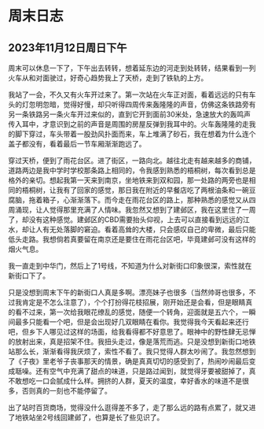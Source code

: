# 周末日志

## 2023年11月12日周日下午

周末可以休息一下了，下午出去转转，想着延东边的河走到处转转，结果看到一列火车从和对面驶过，好奇心趋势我上了天桥，走到了铁轨的上方。

我站了一会，不久又有火车开过来了。第一次站在火车正对面，看着远远的只有车头的灯忽明忽暗，觉得好慢，却只听得四周传来轰隆隆的声音，仿佛这条铁路旁有另一条铁路另一条火车开过来似的，直到它开到面前30米处，急速放大的轰鸣声传入耳中，才意识到之前的声音是周围的房屋反弹到我耳中的。火车轰隆隆的走我的脚下穿过，车头带着一股劲风扑面而来，车上堆满了砂石，我在想着为什么连个盖子都没有，看着最后一节车厢渐渐跑远了。

穿过天桥，便到了雨花台区。进了街区，一路向北。越往北走有越来越多的商铺，道路两边是我中学时学校那条路上相同的，令我感到熟悉的梧桐树，每次看到总是格外的亲切。想起我第一天来到南京，坐地铁来到双和园，那一处路的两旁也是相同的梧桐树，让我有了回家的感觉，那日我在附近的早餐店吃了两根油条和一碗豆腐脑，拖着箱子，心渐渐落下。而今走在雨花台区的路上，那种熟悉的感觉又从四周涌现，让人觉得那里充满了人情味。我忽然又想到了建邺区，我在这里住了一周了，却没有这种感觉。建邺区的CBD需要抬头仰视，上去可以直接看到远远的江水，却让人有无处落脚的窘迫。看着高耸的大楼，只会感叹自己的卑微，最后只能低头走路。我想倘若真要留在南京还是要住在雨花台区吧，毕竟建邺可没有这样的烟火气息。

我一直走到中华门，然后上了1号线，不知道为什么对新街口印象很深，索性就在新街口下了。

只是没想到周末下午的新街口人真是多啊。漂亮妹子也很多（当然帅哥也很多，不过我肯定是不怎么注意了），个个打扮得花枝招展，刚开始还是会看，但是眼睛真的看不过来，第一次给我眼花缭乱的感觉，随便一个转角，迎面就是五六个，一瞬间最多只能看一个吧，但是会出现好几双眼睛在看你。我觉得我今天看起来还行吧，但乡下人哪见过这样的场面，给我看得都不好意思了。眼神中的野性肆无忌惮的放射出来，真是招架不住。我扭头走过，像是落荒而逃。只是没想到新街口地铁站那么长，渐渐看得我厌烦了，索性不看了。我只觉得人群太吵闹了。我忽然想到了《子夜》里老爷子丧事那天的情景，确是真真切切的感受到了，热闹吵闹最后变成聒噪。还有空气中充满了甜点的味道，只是路过闻到，就觉得牙要被甜掉了，真不敢想吃一口会腻成什么样。拥挤的人群，夏天的温度，幸好香水的味道不是很多，否则真的一刻也不能停留了。

出了站时百货商场，觉得没什么逛得差不多了，走了那么远的路有点累了，就又进了地铁站坐2号线回建邺了，也算是长了些见识了。



